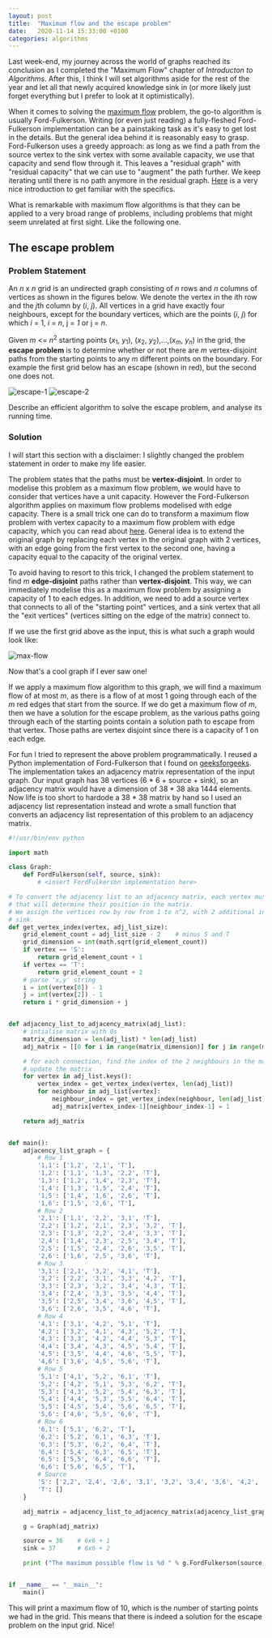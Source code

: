 ```yaml
---
layout: post
title:  "Maximum flow and the escape problem"
date:   2020-11-14 15:33:00 +0100
categories: algorithms
---
```


Last week-end, my journey across the world of graphs reached its conclusion as I completed the "Maximum Flow" chapter of *Introducton to Algorithms*. After this, I think I will set algorithms aside for the rest of the year and let all that newly acquired knowledge sink in (or more likely just forget everything but I prefer to look at it optimistically).

When it comes to solving the [maximum flow](https://en.wikipedia.org/wiki/Maximum_flow_problem) problem, the go-to algorithm is usually Ford-Fulkerson. Writing (or even just reading) a fully-fleshed Ford-Fulkerson implementation can be a painstaking task as it's easy to get lost in the details. But the general idea behind it is reasonably easy to grasp. Ford-Fulkerson uses a greedy approach: as long as we find a path from the source vertex to the sink vertex with some available capacity, we use that capacity and send flow through it. This leaves a "residual graph" with "residual capacity" that we can use to "augment" the path further. We keep iterating until there is no path anymore in the residual graph. [Here](https://brilliant.org/wiki/ford-fulkerson-algorithm/) is a very nice introduction to get familiar with the specifics.

What is remarkable with maximum flow algorithms is that they can be applied to a very broad range of problems, including problems that might seem unrelated at first sight. Like the following one.


## The escape problem

### Problem Statement

An *n* x *n* grid is an undirected graph consisting of *n* rows and *n* columns of vertices as shown in the figures below. We denote the vertex in the *i*th row and the *j*th column by (*i*, *j*). All vertices in a grid have exactly four neighbours, except for the boundary vertices, which are the points (*i*, *j*) for which *i* = 1, *i* = *n*, j = *1* or j = *n*.

Given *m* <= *n*<sup>2</sup> starting points (*x*<sub>1</sub>, *y*<sub>1</sub>), (*x*<sub>2</sub>, *y*<sub>2</sub>),...,(*x*<sub>*m*</sub>, *y*<sub>*n*</sub>) in the grid, the **escape problem** is to determine whether or not there are *m* vertex-disjoint paths from the starting points to any *m* different points on the boundary. For example the first grid below has an escape (shown in red), but the second one does not.

![escape-1](/img/escape-1.png)
![escape-2](/img/escape-2.png)

Describe an efficient algorithm to solve the escape problem, and analyse its running time.

### Solution

I will start this section with a disclaimer: I slightly changed the problem statement in order to make my life easier. 

The problem states that the paths must be **vertex-disjoint**. In order to modelise this problem as a maximum flow problem, we would have to consider that vertices have a unit capacity. However the Ford-Fulkerson algorithm applies on maximum flow problems modelised with edge capacity. There is a small trick one can do to transform a maximum flow problem with vertex capacity to a maximum flow problem with edge capacity, which you can read about [here](https://en.wikipedia.org/wiki/Maximum_flow_problem#Maximum_flow_with_vertex_capacities). General idea is to extend the original graph by replacing each vertex in the original graph with 2 vertices, with an edge going from the first vertex to the second one, having a capacity equal to the capacity of the original vertex.

To avoid having to resort to this trick, I changed the problem statement to find *m* **edge-disjoint** paths rather than **vertex-disjoint**. This way, we can immediately modelise this as a maximum flow problem by assigning a capacity of 1 to each edges. In addition, we need to add a source vertex that connects to all of the "starting point" vertices, and a sink vertex that all the "exit vertices" (vertices sitting on the edge of the matrix) connect to.

If we use the first grid above as the input, this is what such a graph would look like:

![max-flow](/img/max-flow.png)

Now that's a cool graph if I ever saw one!

If we apply a maximum flow algorithm to this graph, we will find a maximum flow of at most *m*, as there is a flow of at most 1 going through each of the *m* red edges that start from the source. If we do get a maximum flow of *m*, then we have a solution for the escape problem, as the various paths going through each of the starting points contain a solution path to escape from that vertex. Those paths are vertex disjoint since there is a capacity of 1 on each edge.

For fun I tried to represent the above problem programmatically. I reused a Python implementation of Ford-Fulkerson that I found on [geeksforgeeks](https://www.geeksforgeeks.org/ford-fulkerson-algorithm-for-maximum-flow-problem/). The implementation takes an adjacency matrix representation of the input graph. Our input graph has 38 vertices (6 * 6 + source + sink), so an adjacency matrix would have a dimension of 38 * 38 aka 1444 elements. Now life is too short to hardode a 38 * 38 matrix by hand so I used an adjacency list representation instead and wrote a small function that converts an adjacency list representation of this problem to an adjacency matrix. 


```python
#!/usr/bin/env python

import math

class Graph: 
    def FordFulkerson(self, source, sink):
        # <insert FordFulkerson implementation here>

# To convert the adjacency list to an adjacency matrix, each vertex must be assigned an "index" 
# that will determine their position in the matrix.
# We assign the vertices row by row from 1 to n^2, with 2 additional indices for the source and
# sink.
def get_vertex_index(vertex, adj_list_size):
    grid_element_count = adj_list_size - 2    # minus S and T
    grid_dimension = int(math.sqrt(grid_element_count))
    if vertex == 'S':
        return grid_element_count + 1
    if vertex == 'T':
        return grid_element_count + 2
    # parse 'x,y' string
    i = int(vertex[0]) - 1
    j = int(vertex[2]) - 1
    return i * grid_dimension + j


def adjacency_list_to_adjacency_matrix(adj_list):
    # intialise matrix with 0s
    matrix_dimension = len(adj_list) * len(adj_list)
    adj_matrix = [[0 for i in range(matrix_dimension)] for j in range(matrix_dimension)]

    # for each connection, find the index of the 2 neighbours in the matrix representation and
    # update the matrix
    for vertex in adj_list.keys():
        vertex_index = get_vertex_index(vertex, len(adj_list))
        for neighbour in adj_list[vertex]:
            neighbour_index = get_vertex_index(neighbour, len(adj_list))
            adj_matrix[vertex_index-1][neighbour_index-1] = 1

    return adj_matrix


def main():
    adjacency_list_graph = {
        # Row 1
        '1,1': ['1,2', '2,1', 'T'],
        '1,2': ['1,1', '1,3', '2,2', 'T'],
        '1,3': ['1,2', '1,4', '2,3', 'T'],
        '1,4': ['1,3', '1,5', '2,4', 'T'],
        '1,5': ['1,4', '1,6', '2,6', 'T'],
        '1,6': ['1,5', '2,6', 'T'],
        # Row 2
        '2,1': ['1,1', '2,2', '3,1', 'T'],
        '2,2': ['1,2', '2,1', '2,3', '3,2', 'T'],
        '2,3': ['1,3', '2,2', '2,4', '3,3', 'T'],
        '2,4': ['1,4', '2,3', '2,5', '3,4', 'T'],
        '2,5': ['1,5', '2,4', '2,6', '3,5', 'T'],
        '2,6': ['1,6', '2,5', '3,6', 'T'],
        # Row 3
        '3,1': ['2,1', '3,2', '4,1', 'T'],
        '3,2': ['2,2', '3,1', '3,3', '4,2', 'T'],
        '3,3': ['2,3', '3,2', '3,4', '4,3', 'T'],
        '3,4': ['2,4', '3,3', '3,5', '4,4', 'T'],
        '3,5': ['2,5', '3,4', '3,6', '4,5', 'T'],
        '3,6': ['2,6', '3,5', '4,6', 'T'],
        # Row 4
        '4,1': ['3,1', '4,2', '5,1', 'T'],
        '4,2': ['3,2', '4,1', '4,3', '5,2', 'T'],
        '4,3': ['3,3', '4,2', '4,4', '5,3', 'T'],
        '4,4': ['3,4', '4,3', '4,5', '5,4', 'T'],
        '4,5': ['3,5', '4,4', '4,6', '5,5', 'T'],
        '4,6': ['3,6', '4,5', '5,6', 'T'],
        # Row 5
        '5,1': ['4,1', '5,2', '6,1', 'T'],
        '5,2': ['4,2', '5,1', '5,3', '6,2', 'T'],
        '5,3': ['4,3', '5,2', '5,4', '6,3', 'T'],
        '5,4': ['4,4', '5,3', '5,5', '6,4', 'T'],
        '5,5': ['4,5', '5,4', '5,6', '6,5', 'T'],
        '5,6': ['4,6', '5,5', '6,6', 'T'],
        # Row 6
        '6,1': ['5,1', '6,2', 'T'],
        '6,2': ['5,2', '6,1', '6,3', 'T'],
        '6,3': ['5,3', '6,2', '6,4', 'T'],
        '6,4': ['5,4', '6,3', '6,5', 'T'],
        '6,5': ['5,5', '6,4', '6,6', 'T'],
        '6,6': ['5,6', '6,5', 'T'],
        # Source
        'S': ['2,2', '2,4', '2,6', '3,1', '3,2', '3,4', '3,6', '4,2', '4,4', '4,6'],
        'T': []
    }

    adj_matrix = adjacency_list_to_adjacency_matrix(adjacency_list_graph)

    g = Graph(adj_matrix) 

    source = 36    # 6x6 + 1
    sink = 37      # 6x6 + 2

    print ("The maximum possible flow is %d " % g.FordFulkerson(source, sink)) 


if __name__ == "__main__":
    main()
```

This will print a maximum flow of 10, which is the number of starting points we had in the grid. This means that there is indeed a solution for the escape problem on the input grid. Nice!